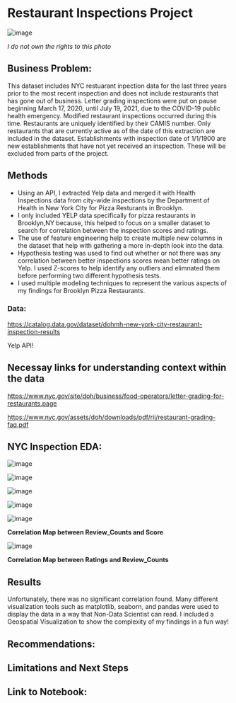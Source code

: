 # **Restaurant Inspections Project**

![image](https://github.com/user-attachments/assets/7c016f6b-36b0-4ae3-bf70-beacceac4709)

*I do not own the rights to this photo*

## **Business Problem:**

This dataset includes NYC restuarant inpection data for the last three years prior to the most recent inspection and does not include restaurants that has gone out of business. Letter grading inspections were put on pause beginning March 17, 2020, until July 19, 2021, due to the COVID-19 public health emergency. Modified restaurant inspections occurred during this time. Restaurants are uniquely identified by their CAMIS number. Only restaurants that are currently active as of the date of this extraction are included in the dataset. Establishments with inspection date of 1/1/1900 are new establishments that have not yet received an inspection. These will be excluded from parts of the project. 

## **Methods**

- Using an API, I extracted Yelp data and merged it with Health Inspections data from city-wide inspections by the Department of Health in New York City for Pizza Resturants in Brooklyn.
- I only included YELP data specifically for pizza restaurants in Brooklyn,NY because, this helped to focus on a smaller dataset to search for correlation between the inspection scores and ratings.
- The use of feature engineering help to create multiple new columns in the dataset that help with gathering a more in-depth look into the data.
- Hypothesis testing was used to find out whether or not there was any correlation between better inspections scores mean better ratings on Yelp. I used Z-scores to help identify any outliers and elimnated them before performing two different hypothesis tests.
- I used multiple modeling techniques to represent the various aspects of my findings for Brooklyn Pizza Restaurants.
   
### **Data:**

https://catalog.data.gov/dataset/dohmh-new-york-city-restaurant-inspection-results

Yelp API!

## **Necessay links for understanding context within the data**

https://www.nyc.gov/site/doh/business/food-operators/letter-grading-for-restaurants.page

https://www.nyc.gov/assets/doh/downloads/pdf/rii/restaurant-grading-faq.pdf

## **NYC Inspection EDA:**

![image](https://github.com/user-attachments/assets/e7c61d9f-1b1c-4e2c-a38a-21c89c43b7b4)

![image](https://github.com/user-attachments/assets/671d829c-0f28-4ee5-8a47-1254a19b5939)

![image](https://github.com/user-attachments/assets/1c8b8a20-58f3-4d48-b276-8f378d7cf3f3)

![image](https://github.com/user-attachments/assets/80c2d8e3-471b-4970-87cc-973027f23b58)

![image](https://github.com/user-attachments/assets/ec18a675-b1a7-4332-b0f3-386613331501)

**Correlation Map between Review_Counts and Score**

![image](https://github.com/user-attachments/assets/9ee029a3-65f0-476d-8d92-6baea85e9c36)

**Correlation Map between Ratings and Review_Counts**

## **Results**

Unfortunately, there was no significant correlation found. Many different visualization tools such as matplotlib, seaborn, and pandas were used to display the data in a way that Non-Data Scientist can read. I included a Geospatial Visualization to show the complexity of my findings in a fun way!


## **Recommendations:**

## **Limitations and Next Steps**

## **Link to Notebook:**

